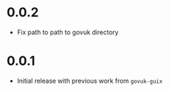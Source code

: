 # 0.0.2

* Fix path to path to govuk directory

# 0.0.1

* Initial release with previous work from `govuk-guix`
